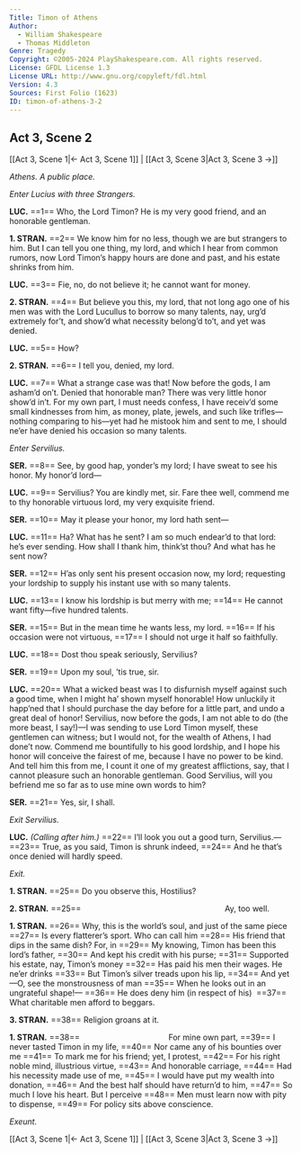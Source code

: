 ```yaml
---
Title: Timon of Athens
Author: 
  - William Shakespeare
  - Thomas Middleton
Genre: Tragedy
Copyright: ©2005-2024 PlayShakespeare.com. All rights reserved.
License: GFDL License 1.3
License URL: http://www.gnu.org/copyleft/fdl.html
Version: 4.3
Sources: First Folio (1623)
ID: timon-of-athens-3-2
---
```


## Act 3, Scene 2
[[Act 3, Scene 1|← Act 3, Scene 1]] | [[Act 3, Scene 3|Act 3, Scene 3 →]]

*Athens. A public place.*

*Enter Lucius with three Strangers.*

**LUC.**
==1== Who, the Lord Timon? He is my very good friend, and an honorable gentleman.

**1. STRAN.**
==2== We know him for no less, though we are but strangers to him. But I can tell you one thing, my lord, and which I hear from common rumors, now Lord Timon’s happy hours are done and past, and his estate shrinks from him.

**LUC.**
==3== Fie, no, do not believe it; he cannot want for money.

**2. STRAN.**
==4== But believe you this, my lord, that not long ago one of his men was with the Lord Lucullus to borrow so many talents, nay, urg’d extremely for’t, and show’d what necessity belong’d to’t, and yet was denied.

**LUC.**
==5== How?

**2. STRAN.**
==6== I tell you, denied, my lord.

**LUC.**
==7== What a strange case was that! Now before the gods, I am asham’d on’t. Denied that honorable man? There was very little honor show’d in’t. For my own part, I must needs confess, I have receiv’d some small kindnesses from him, as money, plate, jewels, and such like trifles—nothing comparing to his—yet had he mistook him and sent to me, I should ne’er have denied his occasion so many talents.

*Enter Servilius.*

**SER.**
==8== See, by good hap, yonder’s my lord; I have sweat to see his honor. My honor’d lord⁠—

**LUC.**
==9== Servilius? You are kindly met, sir. Fare thee well, commend me to thy honorable virtuous lord, my very exquisite friend.

**SER.**
==10== May it please your honor, my lord hath sent⁠—

**LUC.**
==11== Ha? What has he sent? I am so much endear’d to that lord: he’s ever sending. How shall I thank him, think’st thou? And what has he sent now?

**SER.**
==12== H’as only sent his present occasion now, my lord; requesting your lordship to supply his instant use with so many talents.

**LUC.**
==13== I know his lordship is but merry with me;
==14== He cannot want fifty—five hundred talents.

**SER.**
==15== But in the mean time he wants less, my lord.
==16== If his occasion were not virtuous,
==17== I should not urge it half so faithfully.

**LUC.**
==18== Dost thou speak seriously, Servilius?

**SER.**
==19== Upon my soul, ’tis true, sir.

**LUC.**
==20== What a wicked beast was I to disfurnish myself against such a good time, when I might ha’ shown myself honorable! How unluckily it happ’ned that I should purchase the day before for a little part, and undo a great deal of honor! Servilius, now before the gods, I am not able to do (the more beast, I say!)—I was sending to use Lord Timon myself, these gentlemen can witness; but I would not, for the wealth of Athens, I had done’t now. Commend me bountifully to his good lordship, and I hope his honor will conceive the fairest of me, because I have no power to be kind. And tell him this from me, I count it one of my greatest afflictions, say, that I cannot pleasure such an honorable gentleman. Good Servilius, will you befriend me so far as to use mine own words to him?

**SER.**
==21== Yes, sir, I shall.

*Exit Servilius.*

**LUC.**
*(Calling after him.)*
==22== I’ll look you out a good turn, Servilius.⁠—
==23== True, as you said, Timon is shrunk indeed,
==24== And he that’s once denied will hardly speed.

*Exit.*

**1. STRAN.**
==25== Do you observe this, Hostilius?

**2. STRAN.**
==25==                   Ay, too well.

**1. STRAN.**
==26== Why, this is the world’s soul, and just of the same piece
==27== Is every flatterer’s sport. Who can call him
==28== His friend that dips in the same dish? For, in
==29== My knowing, Timon has been this lord’s father,
==30== And kept his credit with his purse;
==31== Supported his estate, nay, Timon’s money
==32== Has paid his men their wages. He ne’er drinks
==33== But Timon’s silver treads upon his lip,
==34== And yet—O, see the monstrousness of man
==35== When he looks out in an ungrateful shape!⁠—
==36== He does deny him (in respect of his) 
==37== What charitable men afford to beggars.

**3. STRAN.**
==38== Religion groans at it.

**1. STRAN.**
==38==            For mine own part,
==39== I never tasted Timon in my life,
==40== Nor came any of his bounties over me
==41== To mark me for his friend; yet, I protest,
==42== For his right noble mind, illustrious virtue,
==43== And honorable carriage,
==44== Had his necessity made use of me,
==45== I would have put my wealth into donation,
==46== And the best half should have return’d to him,
==47== So much I love his heart. But I perceive
==48== Men must learn now with pity to dispense,
==49== For policy sits above conscience.

*Exeunt.*

[[Act 3, Scene 1|← Act 3, Scene 1]] | [[Act 3, Scene 3|Act 3, Scene 3 →]]